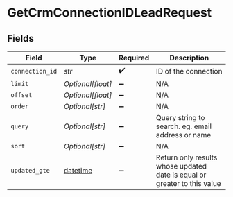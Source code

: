 # GetCrmConnectionIDLeadRequest


## Fields

| Field                                                                        | Type                                                                         | Required                                                                     | Description                                                                  |
| ---------------------------------------------------------------------------- | ---------------------------------------------------------------------------- | ---------------------------------------------------------------------------- | ---------------------------------------------------------------------------- |
| `connection_id`                                                              | *str*                                                                        | :heavy_check_mark:                                                           | ID of the connection                                                         |
| `limit`                                                                      | *Optional[float]*                                                            | :heavy_minus_sign:                                                           | N/A                                                                          |
| `offset`                                                                     | *Optional[float]*                                                            | :heavy_minus_sign:                                                           | N/A                                                                          |
| `order`                                                                      | *Optional[str]*                                                              | :heavy_minus_sign:                                                           | N/A                                                                          |
| `query`                                                                      | *Optional[str]*                                                              | :heavy_minus_sign:                                                           | Query string to search. eg. email address or name                            |
| `sort`                                                                       | *Optional[str]*                                                              | :heavy_minus_sign:                                                           | N/A                                                                          |
| `updated_gte`                                                                | [datetime](https://docs.python.org/3/library/datetime.html#datetime-objects) | :heavy_minus_sign:                                                           | Return only results whose updated date is equal or greater to this value     |